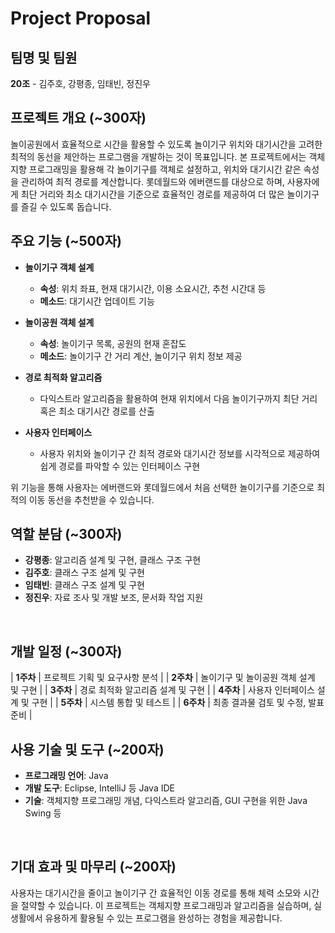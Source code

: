 # Project Proposal

## 팀명 및 팀원

**20조** - 김주호, 강평종, 임태빈, 정진우

## 프로젝트 개요 (~300자)

놀이공원에서 효율적으로 시간을 활용할 수 있도록 놀이기구 위치와 대기시간을 고려한 최적의 동선을 제안하는 프로그램을 개발하는 것이 목표입니다. 본 프로젝트에서는 객체지향 프로그래밍을 활용해 각 놀이기구를 객체로 설정하고, 위치와 대기시간 같은 속성을 관리하여 최적 경로를 계산합니다. 롯데월드와 에버랜드를 대상으로 하며, 사용자에게 최단 거리와 최소 대기시간을 기준으로 효율적인 경로를 제공하여 더 많은 놀이기구를 즐길 수 있도록 돕습니다.
</br>


## 주요 기능 (~500자)

- **놀이기구 객체 설계**  
  - **속성**: 위치 좌표, 현재 대기시간, 이용 소요시간, 추천 시간대 등
  - **메소드**: 대기시간 업데이트 기능

- **놀이공원 객체 설계**  
  - **속성**: 놀이기구 목록, 공원의 현재 혼잡도
  - **메소드**: 놀이기구 간 거리 계산, 놀이기구 위치 정보 제공

- **경로 최적화 알고리즘**  
  - 다익스트라 알고리즘을 활용하여 현재 위치에서 다음 놀이기구까지 최단 거리 혹은 최소 대기시간 경로를 산출

- **사용자 인터페이스**  
  - 사용자 위치와 놀이기구 간 최적 경로와 대기시간 정보를 시각적으로 제공하여 쉽게 경로를 파악할 수 있는 인터페이스 구현

위 기능을 통해 사용자는 에버랜드와 롯데월드에서 처음 선택한 놀이기구를 기준으로 최적의 이동 동선을 추천받을 수 있습니다.
</br>



## 역할 분담 (~300자)

- **강평종**: 알고리즘 설계 및 구현, 클래스 구조 구현
- **김주호**: 클래스 구조 설계 및 구현
- **임태빈**: 클래스 구조 설계 및 구현
- **정진우**: 자료 조사 및 개발 보조, 문서화 작업 지원
</br>



## 개발 일정 (~300자)

| **1주차** | 프로젝트 기획 및 요구사항 분석 |
| **2주차** | 놀이기구 및 놀이공원 객체 설계 및 구현 |
| **3주차** | 경로 최적화 알고리즘 설계 및 구현 |
| **4주차** | 사용자 인터페이스 설계 및 구현 |
| **5주차** | 시스템 통합 및 테스트 |
| **6주차** | 최종 결과물 검토 및 수정, 발표 준비 |
</br>


## 사용 기술 및 도구 (~200자)

- **프로그래밍 언어**: Java
- **개발 도구**: Eclipse, IntelliJ 등 Java IDE
- **기술**: 객체지향 프로그래밍 개념, 다익스트라 알고리즘, GUI 구현을 위한 Java Swing 등
</br>


## 기대 효과 및 마무리 (~200자)

사용자는 대기시간을 줄이고 놀이기구 간 효율적인 이동 경로를 통해 체력 소모와 시간을 절약할 수 있습니다. 이 프로젝트는 객체지향 프로그래밍과 알고리즘을 실습하며, 실생활에서 유용하게 활용될 수 있는 프로그램을 완성하는 경험을 제공합니다.
